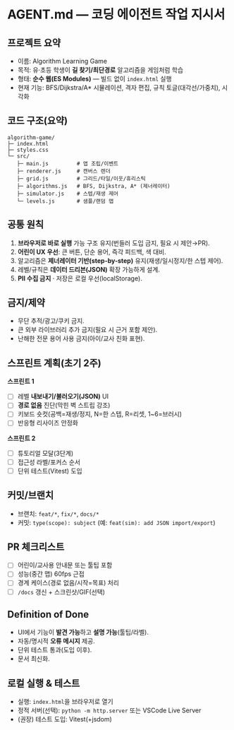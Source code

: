 
# AGENT.md — 코딩 에이전트 작업 지시서

## 프로젝트 요약
- 이름: Algorithm Learning Game
- 목적: 유·초등 학생이 **길 찾기/최단경로** 알고리즘을 게임처럼 학습
- 형태: **순수 웹(ES Modules)** — 빌드 없이 `index.html` 실행
- 현재 기능: BFS/Dijkstra/A* 시뮬레이션, 격자 편집, 규칙 토글(대각선/가중치), 시각화

## 코드 구조(요약)
```
algorithm-game/
├─ index.html
├─ styles.css
└─ src/
   ├─ main.js         # 앱 조립/이벤트
   ├─ renderer.js     # 캔버스 렌더
   ├─ grid.js         # 그리드/타일/이웃/휴리스틱
   ├─ algorithms.js   # BFS, Dijkstra, A* (제너레이터)
   ├─ simulator.js    # 스텝/재생 제어
   └─ levels.js       # 샘플/랜덤 맵
```

## 공통 원칙
1. **브라우저로 바로 실행** 가능 구조 유지(번들러 도입 금지, 필요 시 제안→PR).
2. **어린이 UX 우선**: 큰 버튼, 단순 용어, 즉각 피드백, 색 대비.
3. 알고리즘은 **제너레이터 기반(step-by-step)** 유지(재생/일시정지/한 스텝 제어).
4. 레벨/규칙은 **데이터 드리븐(JSON)** 확장 가능하게 설계.
5. **PII 수집 금지** · 저장은 로컬 우선(localStorage).

## 금지/제약
- 무단 추적/광고/쿠키 금지.
- 큰 외부 라이브러리 추가 금지(필요 시 근거 포함 제안).
- 난해한 전문 용어 사용 금지(아이/교사 친화 표현).

## 스프린트 계획(초기 2주)
**스프린트 1**
- [ ] 레벨 **내보내기/불러오기(JSON)** UI
- [ ] **경로 없음** 진단(막힌 벽 스트립 강조)
- [ ] 키보드 숏컷(공백=재생/정지, N=한 스텝, R=리셋, 1~6=브러시)
- [ ] 반응형 리사이즈 안정화

**스프린트 2**
- [ ] 튜토리얼 모달(3단계)
- [ ] 접근성 라벨/포커스 순서
- [ ] 단위 테스트(Vitest) 도입

## 커밋/브랜치
- 브랜치: `feat/*`, `fix/*`, `docs/*`
- 커밋: `type(scope): subject` (예: `feat(sim): add JSON import/export`)

## PR 체크리스트
- [ ] 어린이/교사용 안내문 또는 툴팁 포함
- [ ] 성능(중간 맵) 60fps 근접
- [ ] 경계 케이스(경로 없음/시작=목표) 처리
- [ ] `/docs` 갱신 + 스크린샷/GIF(선택)

## Definition of Done
- UI에서 기능이 **발견 가능**하고 **설명 가능**(툴팁/라벨).
- 자동/명시적 **오류 메시지** 제공.
- 단위 테스트 통과(도입 이후).
- 문서 최신화.

## 로컬 실행 & 테스트
- 실행: `index.html`을 브라우저로 열기
- 정적 서버(선택): `python -m http.server` 또는 VSCode Live Server
- (권장) 테스트 도입: Vitest(+jsdom)

